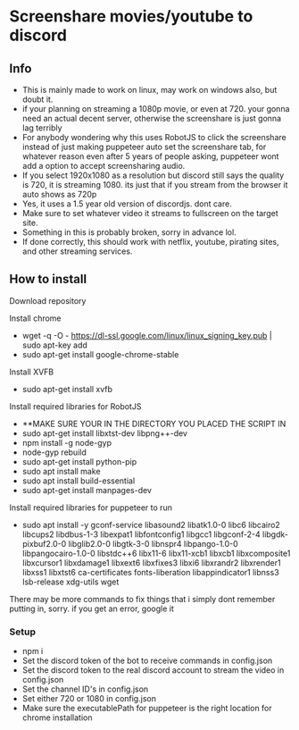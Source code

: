 # Screenshare movies/youtube to discord

## Info
- This is mainly made to work on linux, may work on windows also, but doubt it.
- if your planning on streaming a 1080p movie, or even at 720. your gonna need an actual decent server, otherwise the screenshare is just gonna lag terribly
- For anybody wondering why this uses RobotJS to click the screenshare instead of just making puppeteer auto set the screenshare tab, for whatever reason even after 5 years of people asking, puppeteer wont add a option to accept screensharing audio.
- If you select 1920x1080 as a resolution but discord still says the quality is 720, it is streaming 1080. its just that if you stream from the browser it auto shows as 720p
- Yes, it uses a 1.5 year old version of discordjs. dont care.
- Make sure to set whatever video it streams to fullscreen on the target site.
- Something in this is probably broken, sorry in advance lol.
- If done correctly, this should work with netflix, youtube, pirating sites, and other streaming services.

## How to install
Download repository

Install chrome
- wget -q -O - https://dl-ssl.google.com/linux/linux_signing_key.pub | sudo apt-key add
- sudo apt-get install google-chrome-stable

Install XVFB
- sudo apt-get install xvfb

Install required libraries for RobotJS
- **MAKE SURE YOUR IN THE DIRECTORY YOU PLACED THE SCRIPT IN
- sudo apt-get install libxtst-dev libpng++-dev
- npm install -g node-gyp
- node-gyp rebuild
- sudo apt-get install python-pip
- sudo apt install make
- sudo apt install build-essential
- sudo apt-get install manpages-dev

Install required libraries for puppeteer to run
- sudo apt install -y gconf-service libasound2 libatk1.0-0 libc6 libcairo2 libcups2 libdbus-1-3 libexpat1 libfontconfig1 libgcc1 libgconf-2-4 libgdk-pixbuf2.0-0 libglib2.0-0 libgtk-3-0 libnspr4 libpango-1.0-0 libpangocairo-1.0-0 libstdc++6 libx11-6 libx11-xcb1 libxcb1 libxcomposite1 libxcursor1 libxdamage1 libxext6 libxfixes3 libxi6 libxrandr2 libxrender1 libxss1 libxtst6 ca-certificates fonts-liberation libappindicator1 libnss3 lsb-release xdg-utils wget

There may be more commands to fix things that i simply dont remember putting in, sorry. if you get an error, google it


### Setup
- npm i
- Set the discord token of the bot to receive commands in config.json
- Set the discord token to the real discord account to stream the video in config.json
- Set the channel ID's in config.json
- Set either 720 or 1080 in config.json
- Make sure the executablePath for puppeteer is the right location for chrome installation